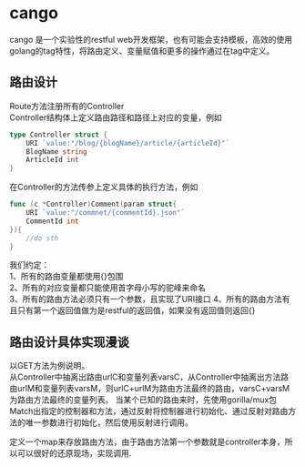 # cango
cango 是一个实验性的restful web开发框架，也有可能会支持模板，高效的使用golang的tag特性，将路由定义、变量赋值和更多的操作通过在tag中定义。


## 路由设计
Route方法注册所有的Controller  
Controller结构体上定义路由路径和路径上对应的变量，例如  
```go 
type Controller struct {    
    URI `value:"/blog/{blogName}/article/{articleId}"`  
    BlogName string  
    ArticleId int  
}
```
在Controller的方法传参上定义具体的执行方法，例如
```go 
func (c *Controller)Comment(param struct{
    URI `value:"/commnet/{commentId}.json"`
    CommentId int
}){
    //do sth
}
```
我们约定：  
1、所有的路由变量都使用{}包围  
2、所有的对应变量都只能使用首字母小写的驼峰来命名  
3、所有的路由方法必须只有一个参数，且实现了URI接口
4、所有的路由方法有且只有第一个返回值做为是restful的返回值，如果没有返回值则返回{}

## 路由设计具体实现漫谈  
以GET方法为例说明。  
从Controller中抽离出路由urlC和变量列表varsC，从Controller中抽离出方法路由urlM和变量列表varsM，则urlC+urlM为路由方法最终的路由，varsC+varsM为路由方法最终的变量列表。
当某个已知的路由来时，先使用gorilla/mux包Match出指定的控制器和方法，通过反射将控制器进行初始化、通过反射对路由方法的唯一参数进行初始化，然后使用反射进行调用。

定义一个map来存放路由方法，由于路由方法第一个参数就是controller本身，所以可以很好的还原现场，实现调用.  


